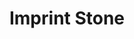 ---
title: "Imprint Stone"

feat:
  types: ["Item Creation"]
  description: |
    You can create power stones to store psionic powers.
  prerequisite: |
    Manifester level 1st.
  benefit: |
    You can create a power stone of any power that you know. Encoding a power stone takes one day for each 1,000 gp in its base price. The base price of a power stone is the level of the stored power &times; its manifester level &times; 25 gp. To imprint a power stone, you must spend 1/25 of this base price in XP and use up raw materials costing one-half of this base price.

    Any power stone that stores a power with an XP cost also carries a commensurate cost. In addition to the costs derived from the base price, you must pay the XP when encoding the stone.
---